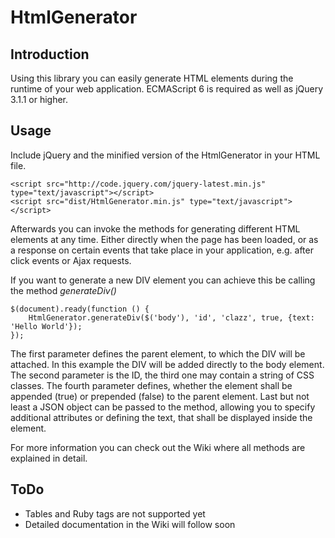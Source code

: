 # HtmlGenerator

## Introduction
Using this library you can easily generate HTML elements during the runtime of your web application. 
ECMAScript 6 is required as well as jQuery 3.1.1 or higher.

## Usage
Include jQuery and the minified version of the HtmlGenerator in your HTML file.

```
<script src="http://code.jquery.com/jquery-latest.min.js"  type="text/javascript"></script>
<script src="dist/HtmlGenerator.min.js" type="text/javascript"></script>
```

Afterwards you can invoke the methods for generating different HTML elements at any time. Either directly when the page has been loaded, or as a response on certain events that take place in your application, e.g. after click events or Ajax requests.

If you want to generate a new DIV element you can achieve this be calling the method *generateDiv()* 

```
$(document).ready(function () {
    HtmlGenerator.generateDiv($('body'), 'id', 'clazz', true, {text: 'Hello World'});
});
```    

The first parameter defines the parent element, to which the DIV will be attached. In this example the DIV will be added directly to the body element. The second parameter is the ID, the third one may contain a string of CSS classes. The fourth parameter defines, whether the element shall be appended (true) or prepended (false) to the parent element. Last but not least a JSON object can be passed to the method, allowing you to specify additional attributes or defining the text, that shall be displayed inside the element.

For more information you can check out the Wiki where all methods are explained in detail.

## ToDo
- Tables and Ruby tags are not supported yet
- Detailed documentation in the Wiki will follow soon 
